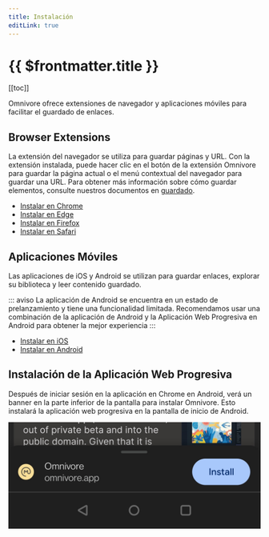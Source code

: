 ```yaml
---
title: Instalación
editLink: true
---
```


# {{ $frontmatter.title }}

[[toc]]

Omnivore ofrece extensiones de navegador y aplicaciones móviles para facilitar el guardado de enlaces.

## Browser Extensions

La extensión del navegador se utiliza para guardar páginas y URL. Con la extensión instalada, puede hacer clic en el botón de la extensión Omnivore para guardar la página actual o el menú contextual del navegador para guardar una URL. Para obtener más información sobre cómo guardar elementos, consulte nuestros documentos en [guardado](./saving.md).

- [Instalar en Chrome](https://omnivore.app/install/chrome)
- [Instalar en Edge](https://omnivore.app/install/edge)
- [Instalar en Firefox](https://omnivore.app/install/firefox)
- [Instalar en Safari](https://omnivore.app/install/safari)

## Aplicaciones Móviles

Las aplicaciones de iOS y Android se utilizan para guardar enlaces, explorar su biblioteca y leer contenido guardado.

::: aviso La aplicación de Android se encuentra en un estado de prelanzamiento y tiene una funcionalidad limitada. Recomendamos usar una combinación de la aplicación de Android y la Aplicación Web Progresiva en Android para obtener la mejor experiencia
:::

- [Instalar en iOS](https://omnivore.app/install/ios)
- [Instalar en Android](https://omnivore.app/install/android)

## Instalación de la Aplicación Web Progresiva

Después de iniciar sesión en la aplicación en Chrome en Android, verá un banner en la parte inferior de la pantalla para instalar Omnivore. Esto instalará la aplicación web progresiva en la pantalla de inicio de Android.

![Captura de pantalla del banner de Android PWA](./images/android-install-pwa.jpg)
